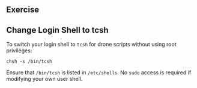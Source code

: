 ## Exercise
## Change Login Shell to tcsh

To switch your login shell to `tcsh` for drone scripts without using root privileges:

```
chsh -s /bin/tcsh
```

Ensure that `/bin/tcsh` is listed in `/etc/shells`. No `sudo` access is required if modifying your own user shell.
